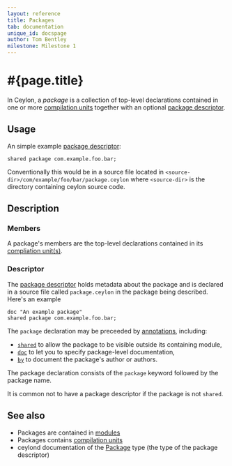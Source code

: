 ```yaml
---
layout: reference
title: Packages
tab: documentation
unique_id: docspage
author: Tom Bentley
milestone: Milestone 1
---
```


# #{page.title}

In Ceylon, a *package* is a collection of top-level declarations
contained in one or more 
[compilation units](../compilation-unit) together with an 
optional [package descriptor](#descriptor).

## Usage 

An simple example [package descriptor](#descriptor):

<!-- check:none -->
    shared package com.example.foo.bar;
    
Conventionally this would be in a source file located in
`<source-dir>/com/example/foo/bar/package.ceylon` where `<source-dir>` is the
directory containing ceylon source code.

## Description

### Members

A package's members are the top-level declarations contained in its 
[compliation unit(s)](../compilation-unit).

### Descriptor

The 
[package descriptor](\#{site.urls.apidoc_current}/ceylon/language/descriptor/class_Package.html) 
holds metadata about the package and is declared in a source file called
`package.ceylon` in the package being described. Here's an example

<!-- check:none -->
    doc "An example package"
    shared package com.example.foo.bar;
    
The `package` declaration may be preceeded by [annotations](../annotation), including:

* [`shared`](#{site.urls.apidoc_current}/ceylon/language/#shared) 
  to allow the package to be visible outside its containing module,
* [`doc`](#{site.urls.apidoc_current}/ceylon/language/#doc) 
  to let you to specify package-level documentation,
* [`by`](#{site.urls.apidoc_current}/ceylon/language/#by) 
  to document the package's author or authors. 

The package declaration consists of the `package` keyword followed by the 
package name.

It is common not to have a package descriptor if the package is not `shared`.

## See also

* Packages are contained in [modules](../module)
* Packages contains [compilation units](../compilation-unit)
* ceylond documentation of the 
  [Package](\#{site.urls.apidoc_current}/ceylon/language/descriptor/class_Package.html) 
  type (the type of the package descriptor)
